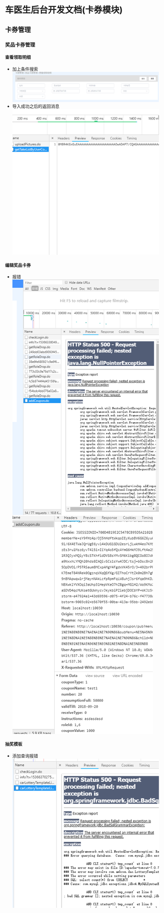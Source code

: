 车医生后台开发文档(卡券模块)
=========================
## 卡券管理 
### 奖品卡券管理
#### 查看领取明细
+ 加上条件搜索
 ![list-1](imgs/2018-09-11/list-1.jpg) 
+ 导入成功之后的返回消息
 ![list-2](imgs/2018-09-11/list-2.jpg)
#### 编辑奖品卡券
+ 报错
  ![list-3](imgs/2018-09-11/list-3.jpg)
  ![list-4](imgs/2018-09-11/list-4.jpg)
#### 抽奖模板
+ 添加查询报错        
![list-5](imgs/2018-09-11/list-5.jpg) 